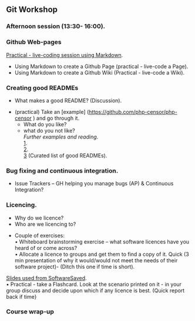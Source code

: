 ## Git Workshop
### Afternoon session (13:30- 16:00).  
 
### Github Web-pages
[Practical - live-coding session using Markdown](https://mfernandes61.github.io/github_web_course/).  
* Using Markdown to create a Github Page (practical - live-code a Page).  
* Using Markdown to create a Github Wiki (Practical - live-code a Wiki).  

### Creating good READMEs
* What makes a good README? (Discussion).  
- (practical) Take an [example] (https://github.com/php-censor/php-censor ) and go through it.    
   * What do you like?   
   * what do you not like?   
_Further examples and reading_.  
[1](https://gist.github.com/PurpleBooth/109311bb0361f32d87a2).  
[2](https://medium.com/@meakaakka/a-beginners-guide-to-writing-a-kickass-readme-7ac01da88ab3).  
[3](https://github.com/matiassingers/awesome-readme) (Curated list of good READMEs).  

### Bug fixing and continuous integration.  
* Issue Trackers – GH helping you manage bugs (AP) & Continuous Integration?
 
### Licencing.  
- Why do we licence?   
- Who are we licencing to?   
* Couple of exercises:    
       • Whiteboard brainstorming exercise – what software licences have you heard of or come across?   
       • Allocate a licence to groups and get them to find a copy of it. Quick (3 min presentation of why
it would/would not meet the needs of their software project)- (Ditch this one if time is short).  

[Slides used from SoftwareSaved](https://softwaresaved.github.io/software-licensing-workshop/#/).  
• Practical - take a Flashcard. Look at the scenario printed on it - in your group discuss and decide upon
which if any licence is best. (Quick report back if time}
 
 ### Course wrap-up
